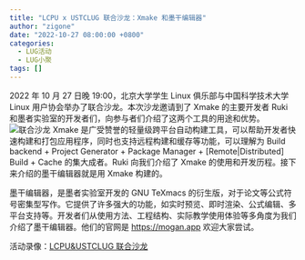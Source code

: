 ```yaml
---
title: "LCPU x USTCLUG 联合沙龙：Xmake 和墨干编辑器"
author: "zigone"
date: "2022-10-27 08:00:00 +0800"
categories:
  - LUG活动
  - LUG小聚
tags: []
---
```


2022 年 10 月 27 日晚 19:00，北京大学学生 Linux 俱乐部与中国科学技术大学 Linux 用户协会举办了联合沙龙。本次沙龙邀请到了 Xmake 的主要开发者 Ruki 和墨者实验室的开发者们，向参与者们介绍了这两个工具的用途和优势。
![联合沙龙](https://ftp.lug.ustc.edu.cn/weekly_party/2022.11.27_Xmake%26mogan/1.png)
Xmake 是广受赞誉的轻量级跨平台自动构建工具，可以帮助开发者快速构建和打包应用程序，同时也支持远程构建和缓存等功能，可以理解为 Build backend + Project Generator + Package Manager + [Remote|Distributed] Build + Cache 的集大成者。Ruki 向我们介绍了 Xmake 的使用和开发历程。接下来介绍的墨干编辑器就是用 Xmake 构建的。

墨干编辑器，是墨者实验室开发的 GNU TeXmacs 的衍生版，对于论文等公式符号密集型写作。它提供了许多强大的功能，如实时预览、即时渲染、公式编辑、多平台支持等。开发者们从使用方法、工程结构、实际教学使用体验等多角度为我们介绍了墨干编辑器。他们的官网是 https://mogan.app 欢迎大家尝试。

活动录像：[LCPU&USTCLUG 联合沙龙](https://www.bilibili.com/video/BV1RR4y1k74X/?share_source=copy_web&vd_source=a17886e9dca34d7a0d36831a8a5a6691)
